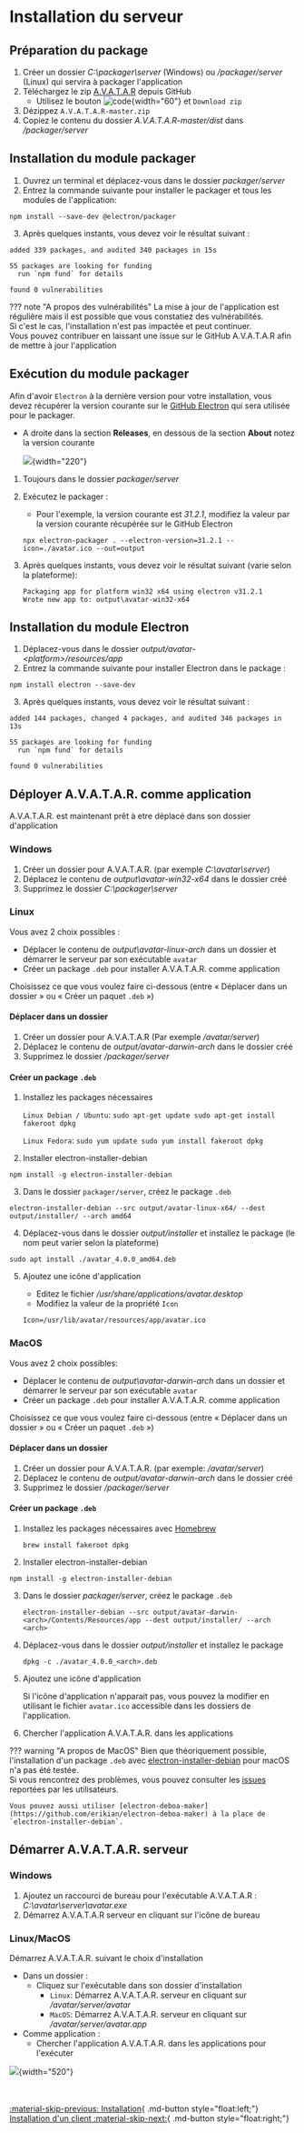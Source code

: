 # Installation du serveur

## Préparation du package
1. Créer un dossier _C:\\packager\\server_ (Windows) ou _/packager/server_ (Linux) qui servira à packager l'application
2. Téléchargez le zip [A.V.A.T.A.R](https://github.com/Spikharpax/A.V.A.T.A.R) depuis GitHub
    * Utilisez le bouton ![code](img/code.png){width="60"} et `Download zip`
3. Dézippez `A.V.A.T.A.R-master.zip`
4. Copiez le contenu du dossier _A.V.A.T.A.R-master/dist_ dans _/packager/server_

## Installation du module packager
1. Ouvrez un terminal et déplacez-vous dans le dossier _packager/server_
2. Entrez la commande suivante pour installer le packager et tous les modules de l'application:
```
npm install --save-dev @electron/packager
```
3. Après quelques instants, vous devez voir le résultat suivant :
```
added 339 packages, and audited 340 packages in 15s

55 packages are looking for funding
  run `npm fund` for details

found 0 vulnerabilities
```

??? note "A propos des vulnérabilités"
    La mise à jour de l'application est régulière mais il est possible que vous constatiez des vulnérabilités.  
    Si c'est le cas, l'installation n'est pas impactée et peut continuer.  
    Vous pouvez contribuer en laissant une issue sur le GitHub A.V.A.T.A.R afin de mettre à jour l'application

## Exécution du module packager

Afin d'avoir `Electron` à la dernière version pour votre installation, vous devez récupérer la version courante sur le [GitHub Electron](https://github.com/electron/electron) qui sera utilisée pour le packager.

* A droite dans la section **Releases**, en dessous de la section **About** notez la version courante

    ![](img/electronVersion.png){width="220"}

1. Toujours dans le dossier _packager/server_
2. Exécutez le packager :
    * Pour l'exemple, la version courante est _31.2.1_, modifiez la valeur par la version courante récupérée sur le GitHub Electron

    ```
    npx electron-packager . --electron-version=31.2.1 --icon=./avatar.ico --out=output
    ```
3. Après quelques instants, vous devez voir le résultat suivant (varie selon la plateforme):
    ```
    Packaging app for platform win32 x64 using electron v31.2.1
    Wrote new app to: output\avatar-win32-x64
    ```

## Installation du module Electron
1. Déplacez-vous dans le dossier  _output/avatar-<platform\>/resources/app_
2. Entrez la commande suivante pour installer Electron dans le package :
```
npm install electron --save-dev
```
3. Après quelques instants, vous devez voir le résultat suivant :
```
added 144 packages, changed 4 packages, and audited 346 packages in 13s

55 packages are looking for funding
  run `npm fund` for details

found 0 vulnerabilities
```

## Déployer A.V.A.T.A.R. comme application
A.V.A.T.A.R. est maintenant prêt à etre déplacé dans son dossier d'application

### Windows
1. Créer un dossier pour A.V.A.T.A.R. (par exemple _C:\\avatar\\server_)
2. Déplacez le contenu de _output\\avatar-win32-x64_ dans le dossier créé
3. Supprimez le dossier _C:\\packager\\server_

### Linux
Vous avez 2 choix possibles :

* Déplacer le contenu de _output\\avatar-linux-arch_ dans un dossier et démarrer le serveur par son exécutable `avatar`
* Créer un package `.deb` pour installer A.V.A.T.A.R. comme application

Choisissez ce que vous voulez faire ci-dessous (entre « Déplacer dans un dossier » ou « Créer un paquet `.deb` »)

#### Déplacer dans un dossier
1. Créer un dossier pour A.V.A.T.A.R (Par exemple _/avatar/server_)
2. Déplacez le contenu de _output/avatar-darwin-arch_ dans le dossier créé
3. Supprimez le dossier _/packager/server_

#### Créer un package `.deb`
1. Installez les packages nécessaires

    `Linux Debian / Ubuntu`:
        ```
        sudo apt-get update
        sudo apt-get install fakeroot dpkg
        ```

    `Linux Fedora`:
        ```
        sudo yum update
        sudo yum install fakeroot dpkg
        ```

2. Installer electron-installer-debian
```
npm install -g electron-installer-debian
```
3. Dans le dossier `packager/server`, créez le package `.deb`
```
electron-installer-debian --src output/avatar-linux-x64/ --dest output/installer/ --arch amd64
```
4. Déplacez-vous dans le dossier _output/installer_ et installez le package (le nom peut varier selon la plateforme)
```
sudo apt install ./avatar_4.0.0_amd64.deb
```
5. Ajoutez une icône d'application
    * Editez le fichier _/usr/share/applications/avatar.desktop_
    * Modifiez la valeur de la propriété `Icon`

    ```
    Icon=/usr/lib/avatar/resources/app/avatar.ico
    ```

### MacOS
Vous avez 2 choix possibles:

* Déplacer le contenu de _output\\avatar-darwin-arch_ dans un dossier et démarrer le serveur par son exécutable `avatar`
* Créer un package `.deb` pour installer A.V.A.T.A.R. comme application

Choisissez ce que vous voulez faire ci-dessous (entre « Déplacer dans un dossier » ou « Créer un paquet `.deb` »)

#### Déplacer dans un dossier
1. Créer un dossier pour A.V.A.T.A.R. (par exemple: _/avatar/server_)
2. Déplacez le contenu de _output/avatar-darwin-arch_ dans le dossier créé
3. Supprimez le dossier _/packager/server_

#### Créer un package `.deb`
1. Installez les packages nécessaires avec [Homebrew](https://brew.sh/)
    ```
    brew install fakeroot dpkg
    ```
2. Installer electron-installer-debian
```
npm install -g electron-installer-debian
```
3. Dans le dossier _packager/server_, créez le package `.deb`
    ```
    electron-installer-debian --src output/avatar-darwin-<arch>/Contents/Resources/app --dest output/installer/ --arch <arch>
    ```
4. Déplacez-vous dans le dossier _output/installer_ et installez le package 
    ```
    dpkg -c ./avatar_4.0.0_<arch>.deb
    ```
5. Ajoutez une icône d'application

    Si l'icône d'application n'apparait pas, vous pouvez la modifier en utilisant le fichier `avatar.ico` accessible dans les dossiers de l'application. 

6. Chercher l'application A.V.A.T.A.R. dans les applications

??? warning "A propos de MacOS"
    Bien que théoriquement possible, l'installation d'un package `.deb` avec [electron-installer-debian](https://github.com/electron-userland/electron-installer-debian) pour macOS n'a pas été testée.  
    Si vous rencontrez des problèmes, vous pouvez consulter les [issues](https://github.com/electron-userland/electron-installer-debian/issues) reportées par les utilisateurs.  

    Vous pouvez aussi utiliser [electron-deboa-maker](https://github.com/erikian/electron-deboa-maker) à la place de `electron-installer-debian`.

## Démarrer A.V.A.T.A.R. serveur
    
### Windows
1. Ajoutez un raccourci de bureau pour l'exécutable A.V.A.T.A.R : _C:\\avatar\\server\\avatar.exe_
2. Démarrez A.V.A.T.A.R serveur en cliquant sur l'icône de bureau

### Linux/MacOS

Démarrez A.V.A.T.A.R. suivant le choix d'installation

* Dans un dossier : 
    * Cliquez sur l'exécutable dans son dossier d'installation
        * `Linux`: Démarrez A.V.A.T.A.R. serveur en cliquant sur _/avatar/server/avatar_
        * `MacOS`: Démarrez A.V.A.T.A.R. serveur en cliquant sur _/avatar/server/avatar.app_
* Comme application : 
    * Chercher l'application A.V.A.T.A.R. dans les applications pour l'exécuter

![](img/avatarServer.png){width="520"}

<br><br>
[:material-skip-previous: Installation](installation.md){ .md-button style="float:left;"}
[Installation d'un client :material-skip-next:](client-install.md){ .md-button style="float:right;"}   
<br><br>